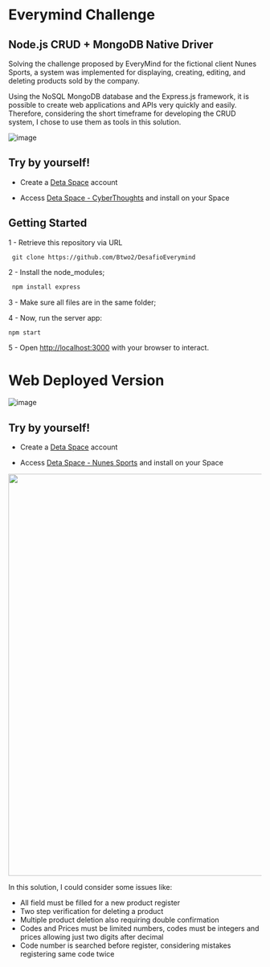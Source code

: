 # Everymind Challenge

##  Node.js CRUD + MongoDB Native Driver

Solving the challenge proposed by EveryMind for the fictional client Nunes Sports, a system was implemented for displaying, creating, editing, and deleting products sold by the company.

Using the NoSQL MongoDB database and the Express.js framework, it is possible to create web applications and APIs very quickly and easily. Therefore, considering the short timeframe for developing the CRUD system, I chose to use them as tools in this solution.

![image](https://github.com/Btwo2/DesafioEverymind/assets/110456965/abceee6e-56ff-41f9-bd73-4bfff163f6e1)

## Try by yourself!

- Create a [Deta Space](https://deta.space/) account

- Access [Deta Space - CyberThoughts](https://deta.space/discovery/r/bsua4ptrgftbxpan) and install on your Space

## Getting Started

 1 - Retrieve this repository via URL
 
  ```git
   git clone https://github.com/Btwo2/DesafioEverymind
  ```

 2 - Install the node_modules;
 
 ```cmd
  npm install express
  ```
 
 3 - Make sure all files are in the same folder;
 
 4 - Now, run the server app:

  ```cmd
  npm start
  ```

 5 - Open [http://localhost:3000](http://localhost:3000) with your browser to interact.

 # Web Deployed Version

 ![image](https://github.com/Btwo2/DesafioEverymind/assets/110456965/c04c016b-4b64-4b68-ae8a-bc019adc4f4a)

## Try by yourself!

- Create a [Deta Space](https://deta.space/) account

- Access [Deta Space - Nunes Sports](https://deta.space/discovery/r/gr8gc93iasoqsap6) and install on your Space
  
<p align="center">
<img src="https://github.com/Btwo2/DesafioEverymind/assets/110456965/5250db26-bf84-4ad1-9b70-d93c064387a5" width="800"/>
</p>


 In this solution, I could consider some issues like:
 - All field must be filled for a new product register
 - Two step verification for deleting a product
 - Multiple product deletion also requiring double confirmation
 - Codes and Prices must be limited numbers, codes must be integers and prices allowing just two digits after decimal
 - Code number is searched before register, considering mistakes registering same code twice
